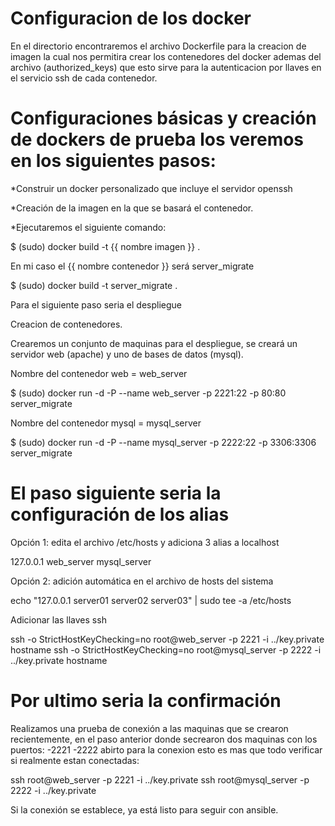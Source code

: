 <h1>Configuracion de los docker</h1>

En el directorio encontraremos el archivo Dockerfile para la creacion de imagen la cual nos permitira crear los contenedores del docker ademas del archivo (authorized_keys) que esto sirve para la autenticacion por llaves en el servicio ssh de cada contenedor.

<h1>Configuraciones básicas y creación de dockers de prueba los veremos en los siguientes pasos:</h1>

*Construir un docker personalizado que incluye el servidor openssh

*Creación de la imagen en la que se basará el contenedor.

*Ejecutaremos el siguiente comando:

$ (sudo) docker build -t {{ nombre imagen }} .

En mi caso el {{ nombre contenedor }} será server_migrate

$ (sudo) docker build -t server_migrate .

Para el siguiente paso seria el despliegue

Creacion de contenedores.

Crearemos un conjunto de maquinas para el despliegue, se creará un servidor web (apache) y uno de bases de datos (mysql).

Nombre del contenedor web = web_server

$ (sudo) docker run -d -P --name web_server -p 2221:22 -p 80:80 server_migrate

Nombre del contenedor mysql = mysql_server

$ (sudo) docker run -d -P --name mysql_server -p 2222:22 -p 3306:3306 server_migrate

<h1>El paso siguiente seria la configuración de los alias</h1>

Opción 1: edita el archivo /etc/hosts y adiciona 3 alias a localhost

127.0.0.1 web_server mysql_server

Opción 2: adición automática en el archivo de hosts del sistema

echo "127.0.0.1 server01 server02 server03" | sudo tee -a /etc/hosts

Adicionar las llaves ssh

ssh -o StrictHostKeyChecking=no root@web_server -p 2221 -i ../key.private hostname ssh -o StrictHostKeyChecking=no root@mysql_server -p 2222 -i ../key.private hostname

<h1>Por ultimo seria la confirmación</h1>

Realizamos una prueba de conexión a las maquinas que se crearon recientemente, en el paso anterior donde secrearon dos maquinas con los puertos: -2221 -2222 abirto para la conexion esto es mas que todo verificar si realmente estan conectadas:

ssh root@web_server -p 2221 -i ../key.private ssh root@mysql_server -p 2222 -i ../key.private

Si la conexión se establece, ya está listo para seguir con ansible.
